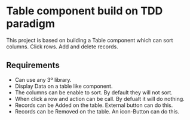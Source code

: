 # Table component build on TDD paradigm

This project is based on building a Table component which can sort columns. Click rows. Add and delete records.

## Requirements
- Can use any 3º library.
- Display Data on a table like component.
- The columns can be enable to sort. By default they will not sort.
- When click a row and action can be call. By defualt it will do nothing.
- Records can be Added on the table. External button can do this.
- Records can be Removed on the table. An icon-Button can do this.